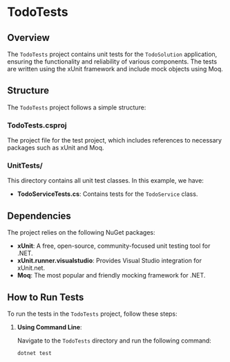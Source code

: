 # TodoTests

## Overview

The `TodoTests` project contains unit tests for the `TodoSolution` application, ensuring the functionality and reliability of various components. The tests are written using the xUnit framework and include mock objects using Moq.

## Structure

The `TodoTests` project follows a simple structure:

### TodoTests.csproj

The project file for the test project, which includes references to necessary packages such as xUnit and Moq.

### UnitTests/

This directory contains all unit test classes. In this example, we have:

- **TodoServiceTests.cs**: Contains tests for the `TodoService` class.

## Dependencies

The project relies on the following NuGet packages:

- **xUnit**: A free, open-source, community-focused unit testing tool for .NET.
- **xUnit.runner.visualstudio**: Provides Visual Studio integration for xUnit.net.
- **Moq**: The most popular and friendly mocking framework for .NET.

## How to Run Tests

To run the tests in the `TodoTests` project, follow these steps:

1. **Using Command Line**:

   Navigate to the `TodoTests` directory and run the following command:

   ```sh
   dotnet test
